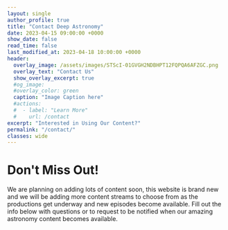 ```yaml
---
layout: single
author_profile: true
title: "Contact Deep Astronomy"
date: 2023-04-15 09:00:00 +0000
show_date: false
read_time: false
last_modified_at: 2023-04-18 10:00:00 +0000
header:
  overlay_image: /assets/images/STScI-01GVGH2NDBHPT12FQPQA6AFZGC.png
  overlay_text: "Contact Us"
  show_overlay_excerpt: true
  #og_image:
  #overlay_color: green
  caption: "Image Caption here"
  #actions:
  #  - label: "Learn More"
  #    url: /contact
excerpt: "Interested in Using Our Content?"
permalink: "/contact/"
classes: wide
---
```


<h1>Don't Miss Out!</h1>
We are planning on adding lots of content soon, this website is brand new and we will be adding more content streams to choose from as the productions get underway and new episodes become available.  Fill out the info below with questions or to request to be notified when our amazing astronomy content becomes available.

<div id="formkeep-embed" data-formkeep-url="https://formkeep.com/p/01ad5a9782b2ea288350da650a2b8786?embedded=1"></div>

<script type="text/javascript" src="https://pym.nprapps.org/pym.v1.min.js"></script>
<script type="text/javascript" src="https://cdn.formkeep.com/formkeep-embed.js"></script>

<!-- Get notified when the form is submitted, add your own code below: -->
<script>
const formkeepEmbed = document.querySelector('#formkeep-embed')

formkeepEmbed.addEventListener('formkeep-embed:submitting', _event => {
  console.log('Submitting form...')
})

formkeepEmbed.addEventListener('formkeep-embed:submitted', _event => {
  console.log('Submitted form...')
})
</script>
